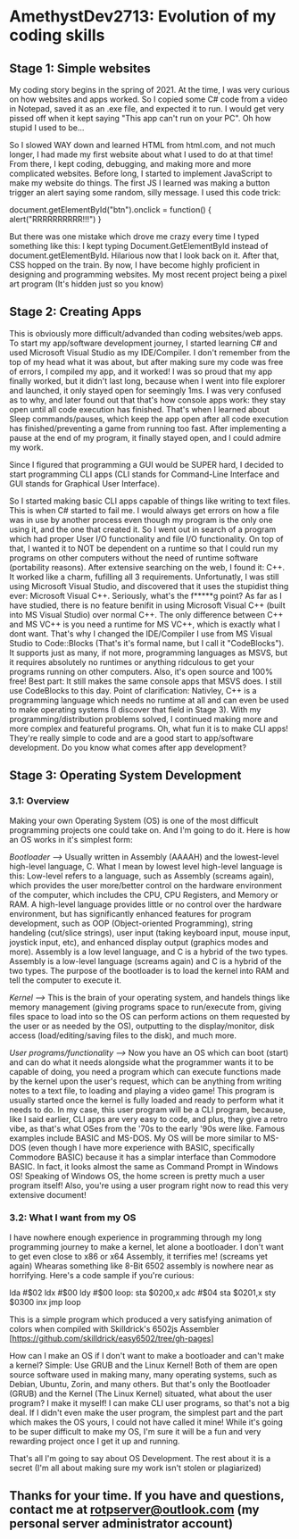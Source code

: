 # AmethystDev2713: Evolution of my coding skills
## Stage 1: Simple websites

My coding story begins in the spring of 2021. At the time, I was very curious on how websites and apps worked. So I copied some C# code from a video in Notepad, saved it as an .exe file, and expected it to run. I would get very pissed off when it kept saying "This app can't run on your PC". Oh how stupid I used to be...

So I slowed WAY down and learned HTML from html.com, and not much longer, I had made my first website about what I used to do at that time! From there, I kept coding, debugging, and making more and more complicated websites. Before long, I started to implement JavaScript to make my website do things. The first JS I learned was making a button trigger an alert saying some random, silly message. I used this code trick:

document.getElementById("btn").onclick = function() { alert("RRRRRRRRRR!!!") }

But there was one mistake which drove me crazy every time I typed something like this: I kept typing Document.GetElementById instead of document.getElementById. Hilarious now that I look back on it. After that, CSS hopped on the train. By now, I have become highly proficient in designing and programming websites. My most recent project being a pixel art program (It's hidden just so you know)

## Stage 2: Creating Apps

This is obviously more difficult/advanded than coding websites/web apps. To start my app/software development journey, I started learning C# and used Microsoft Visual Studio as my IDE/Compiler. I don't remember from the top of my head what it was about, but after making sure my code was free of errors, I compiled my app, and it worked! I was so proud that my app finally worked, but it didn't last long, because when I went into file explorer and launched, it only stayed open for seemingly 1ms. I was very confused as to why, and later found out that that's how console apps work: they stay open until all code execution has finished. That's when I learned about Sleep commands/pauses, which keep the app open after all code execution has finished/preventing a game from running too fast. After implementing a pause at the end of my program, it finally stayed open, and I could admire my work.

Since I figured that programming a GUI would be SUPER hard, I decided to start programming CLI apps (CLI stands for Command-Line Interface and GUI stands for Graphical User Interface).

So I started making basic CLI apps capable of things like writing to text files. This is when C# started to fail me. I would always get errors on how a file was in use by another process even though my program is the only one using it, and the one that created it. So I went out in search of a program which had proper User I/O functionality and file I/O functionality. On top of that, I wanted it to NOT be dependent on a runtime so that I could run my programs on other computers without the need of runtime software (portability reasons). After extensive searching on the web, I found it: C++. It worked like a charm, fufilling all 3 requirements. Unfortunatly, I was still using Microsoft Visual Studio, and discovered that it uses the stupidist thing ever: Microsoft Visual C++. Seriously, what's the f*****g point? As far as I have studied, there is no feature benifit in using Microsoft Visual C++ (built into MS Visual Studio) over normal C++. The only difference between C++ and MS VC++ is you need a runtime for MS VC++, which is exactly what I dont want. That's why I changed the IDE/Compiler I use from MS Visual Studio to Code::Blocks (That's it's formal name, but I call it "CodeBlocks"). It supports just as many, if not more, programming languages as MSVS, but it requires absolutely no runtimes or anything ridculous to get your programs running on other computers. Also, it's open source and 100% free! Best part: It still makes the same console apps that MSVS does. I still use CodeBlocks to this day. Point of clarification: Nativley, C++ is a programming language which needs no runtime at all and can even be used to make operating systems (I discover that field in Stage 3). With my programming/distribution problems solved, I continued making more and more complex and featureful programs. Oh, what fun it is to make CLI apps! They're really simple to code and are a good start to app/software development. Do you know what comes after app development?

## Stage 3: Operating System Development

### 3.1: Overview

Making your own Operating System (OS) is one of the most difficult programming projects one could take on. And I'm going to do it. Here is how an OS works in it's simplest form:

*Bootloader -->* Usually written in Assembly (AAAAH) and the lowest-level high-level language, C. What I mean by lowest level high-level language is this: Low-level refers to a language, such as Assembly (screams again), which provides the user more/better control on the hardware environment of the computer, which includes the CPU, CPU Registers, and Memory or RAM. A high-level language provides little or no control over the hardware environment, but has significantly enhanced features for program development, such as OOP (Object-oriented Programming), string handeling (cut/slice strings), user input (taking keyboard input, mouse input, joystick input, etc), and enhanced display output (graphics modes and more).
Assembly is a low level language, and C is a hybrid of the two types. Assembly is a low-level language (screams again) and C is a hybrid of the two types.
The purpose of the bootloader is to load the kernel into RAM and tell the computer to execute it.

*Kernel -->* This is the brain of your operating system, and handels things like memory management (giving programs space to run/execute from, giving files space to load into so the OS can perform actions on them requested by the user or as needed by the OS), outputting to the display/monitor, disk access (load/editing/saving files to the disk), and much more.

*User programs/functionality -->* Now you have an OS which can boot (start) and can do what it needs alongside what the programmer wants it to be capable of doing, you need a program which can execute functions made by the kernel upon the user's request, which can be anything from writing notes to a text file, to loading and playing a video game! This program is usually started once the kernel is fully loaded and ready to perform what it needs to do. In my case, this user program will be a CLI program, because, like I said earlier, CLI apps are very easy to code, and plus, they give a retro vibe, as that's what OSes from the '70s to the early '90s were like. Famous examples include BASIC and MS-DOS. My OS will be more similar to MS-DOS (even though I have more experience with BASIC, specifically Commodore BASIC) because it has a simplar interface than Commodore BASIC. In fact, it looks almost the same as Command Prompt in Windows OS! Speaking of Windows OS, the home screen is pretty much a user program itself! Also, you're using a user program right now to read this very extensive document!

### 3.2: What I want from my OS

I have nowhere enough experience in programming through my long programming journey to make a kernel, let alone a bootloader. I don't want to get even close to x86 or x64 Assembly, it terrifies me! (screams yet again) Whearas something like 8-Bit 6502 assembly is nowhere near as horrifying. Here's a code sample if you're curious:

lda #$02
ldx #$00
ldy #$00
loop:
  sta $0200,x
  adc #$04
  sta $0201,x
  sty $0300
  inx
  jmp loop

This is a simple program which produced a very satisfying animation of colors when compiled with Skilldrick's 6502js Assembler [https://github.com/skilldrick/easy6502/tree/gh-pages]

How can I make an OS if I don't want to make a bootloader and can't make a kernel? Simple: Use GRUB and the Linux Kernel! Both of them are open source software used in making many, many operating systems, such as Debian, Ubuntu, Zorin, and many others. But that's only the Bootloader (GRUB) and the Kernel (The Linux Kernel) situated, what about the user program? I make it myself! I can make CLI user programs, so that's not a big deal. If I didn't even make the user program, the simplest part and the part which makes the OS yours, I could not have called it mine! While it's going to be super difficult to make my OS, I'm sure it will be a fun and very rewarding project once I get it up and running.

That's all I'm going to say about OS Development. The rest about it is a secret (I'm all about making sure my work isn't stolen or plagiarized)



## Thanks for your time. If you have and questions, contact me at rotpserver@outlook.com (my personal server administrator account)
